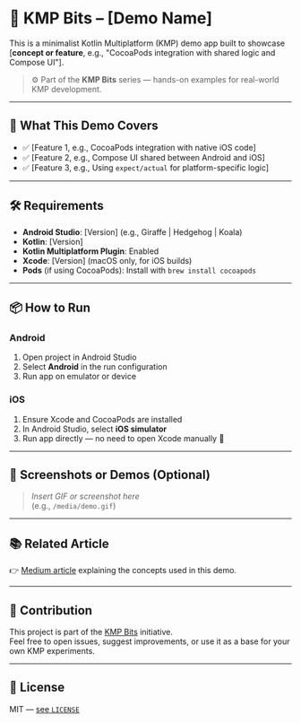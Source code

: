 # 🧪 KMP Bits – [Demo Name]

This is a minimalist Kotlin Multiplatform (KMP) demo app built to showcase [**concept or feature**, e.g., "CocoaPods integration with shared logic and Compose UI"].

> ⚙️ Part of the **KMP Bits** series — hands-on examples for real-world KMP development.

---

## 🚀 What This Demo Covers

- ✅ [Feature 1, e.g., CocoaPods integration with native iOS code]
- ✅ [Feature 2, e.g., Compose UI shared between Android and iOS]
- ✅ [Feature 3, e.g., Using `expect/actual` for platform-specific logic]

---

## 🛠 Requirements

- **Android Studio**: [Version] (e.g., Giraffe | Hedgehog | Koala)
- **Kotlin**: [Version]
- **Kotlin Multiplatform Plugin**: Enabled
- **Xcode**: [Version] (macOS only, for iOS builds)
- **Pods** (if using CocoaPods): Install with `brew install cocoapods`

---

## 📦 How to Run

### Android

1. Open project in Android Studio
2. Select **Android** in the run configuration
3. Run app on emulator or device

### iOS

1. Ensure Xcode and CocoaPods are installed
2. In Android Studio, select **iOS simulator**
3. Run app directly — no need to open Xcode manually 🎉

---

## 📸 Screenshots or Demos (Optional)

> _Insert GIF or screenshot here_  
> (e.g., `/media/demo.gif`)

---

## 📚 Related Article

👉 [Medium article](https://medium.com/your-article-link) explaining the concepts used in this demo.

---

## 🤝 Contribution

This project is part of the [KMP Bits](https://github.com/kmp-bits) initiative.  
Feel free to open issues, suggest improvements, or use it as a base for your own KMP experiments.

---

## 📄 License

MIT — [see `LICENSE`](./LICENSE)

